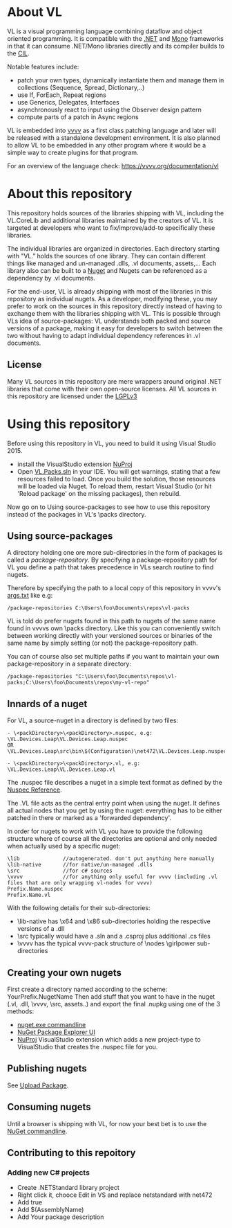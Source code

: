 # About VL
VL is a visual programming language combining dataflow and object oriented programming. It is compatible with the [.NET](https://en.wikipedia.org/wiki/.NET_Framework) and [Mono](https://en.wikipedia.org/wiki/Mono_(software)) frameworks in that it can consume .NET/Mono libraries directly and its compiler builds to the [CIL](https://en.wikipedia.org/wiki/Common_Intermediate_Language).

Notable features include:
- patch your own types, dynamically instantiate them and manage them in
collections (Sequence, Spread, Dictionary,..)
- use If, ForEach, Repeat regions
- use Generics, Delegates, Interfaces 
- asynchronously react to input using the Observer design pattern
- compute parts of a patch in Async regions

VL is embedded into [vvvv](http://vvvv.org) as a first class patching language and later will be released with a standalone development environment. It is also planned to allow VL to be embedded in any other program where it would be a simple way to create plugins for that program.

For an overview of the language check: 
https://vvvv.org/documentation/vl

# About this repository
This repository holds sources of the libraries shipping with VL, including the VL.CoreLib and additional libraries maintained by the creators of VL. It is targeted at developers who want to fix/improve/add-to specifically these libraries. 

The individual libraries are organized in directories. Each directory starting with "VL." holds the sources of one library. They can contain different things like managed and un-managed .dlls, .vl documents, assets,... Each library also can be built to a [Nuget](https://www.nuget.org/) and Nugets can be referenced as a dependency by .vl documents. 

For the end-user, VL is already shipping with most of the libraries in this repository as individual nugets. As a developer, modifying these, you may prefer to work on the sources in this repository directly instead of having to exchange them with the libraries shipping with VL. This is possible through VLs idea of source-packages: VL understands both packed and source versions of a package, making it easy for developers to switch between the two without having to adapt individual dependency references in .vl documents. 

## License
Many VL sources in this repository are mere wrappers around original .NET libraries that come with their own open-source licenses. All VL sources in this repository are licensed under the [LGPLv3](https://www.gnu.org/licenses/lgpl-3.0-standalone.html)

# Using this repository
Before using this repository in VL, you need to build it using Visual Studio 2015. 
 - install the VisualStudio extension [NuProj](http://nuproj.net)
 - Open [VL.Packs.sln](VL.Packs.sln) in your IDE. You will get warnings, stating that a few resources failed to load. Once you build the solution, those resources will be loaded via Nuget. To reload them, restart Visual Studio (or hit 'Reload package' on the missing packages), then rebuild.

Now go on to Using source-packages to see how to use this repository instead of the packages in VL's \packs directory.

## Using source-packages
A directory holding one ore more sub-directories in the form of packages is called a *package-repository*. By specifying a package-repository path for VL you define a path that takes precedence in VLs search routine to find nugets. 

Therefore by specifying the path to a local copy of this repository in vvvv's [args.txt](https://vvvv.org/documentation/commandline-parameters) like e.g:
```
/package-repositories C:\Users\foo\Documents\repos\vl-packs
```
VL is told do prefer nugets found in this path to nugets of the same name found in vvvvs own \packs directory. Like this you can conveniently switch between working directly with your versioned sources or binaries of the same name by simply setting (or not) the package-repository path.

You can of course also set multiple paths if you want to maintain your own package-repository in a separate directory:
```
/package-repositories "C:\Users\foo\Documents\repos\vl-packs;C:\Users\foo\Documents\repos\my-vl-repo"
```

## Innards of a nuget
For VL, a source-nuget in a directory is defined by two files:
```
- \<packDirectory>\<packDirectory>.nuspec, e.g: 
\VL.Devices.Leap\VL.Devices.Leap.nuspec
OR
\VL.Devices.Leap\src\bin\$(Configuration)\net472\VL.Devices.Leap.nuspec

- \<packDirectory>\<packDirectory>.vl, e.g:
\VL.Devices.Leap\VL.Devices.Leap.vl
```

The .nuspec file describes a nuget in a simple text format as defined by the [Nuspec Reference](http://docs.nuget.org/Create/Nuspec-Reference). 

The .VL file acts as the central entry point when using the nuget. It defines all actual nodes that you get by using the nuget: everything has to be either patched in there or marked as a 'forwarded dependency'.

In order for nugets to work with VL you have to provide the following structure where of course all the directories are optional and only needed when actually used by a specific nuget:
```
\lib              //autogenerated. don't put anything here manually
\lib-native       //for native/un-managed .dlls
\src              //for c# sources
\vvvv             //for anything only useful for vvvv (including .vl files that are only wrapping vl-nodes for vvvv)
Prefix.Name.nuspec
Prefix.Name.vl
```

With the following details for their sub-directories:
- \lib-native has \x64 and \x86 sub-directories holding the respective versions of a .dll
- \src typically would have a .sln and a .csproj plus additional .cs files
- \vvvv has the typical vvvv-pack structure of \nodes \girlpower sub-directories

## Creating your own nugets
First create a directory named according to the scheme: YourPrefix.NugetName
Then add stuff that you want to have in the nuget (.vl, .dll, \vvvv, \src, assets..) and export the final .nupkg using one of the 3 methods:

- [nuget.exe commandline](http://docs.nuget.org/Consume/Command-Line-Reference)
- [NuGet Package Explorer UI](http://docs.nuget.org/Create/using-a-gui-to-build-packages)
- [NuProj](http://nuproj.net) VisualStudio extension which adds a new project-type to VisualStudio that creates the .nuspec file for you. 

## Publishing nugets
See [Upload Package](https://www.nuget.org/users/account/LogOn?ReturnUrl=%2Fpackages%2Fupload).

## Consuming nugets
Until a browser is shipping with VL, for now your best bet is to use the [NuGet commandline](docs.nuget.org/Consume/Command-Line-Reference).

## Contributing to this repoitory
### Adding new C# projects
* Create .NETStandard library project
* Right click it, chooce Edit in VS and replace netstandard with net472
* Add <IsVLPackage>true</IsVLPackage>
* Add <PackageId>$(AssemblyName)</PackageId>
* Add <Description>Your package description</Description>
